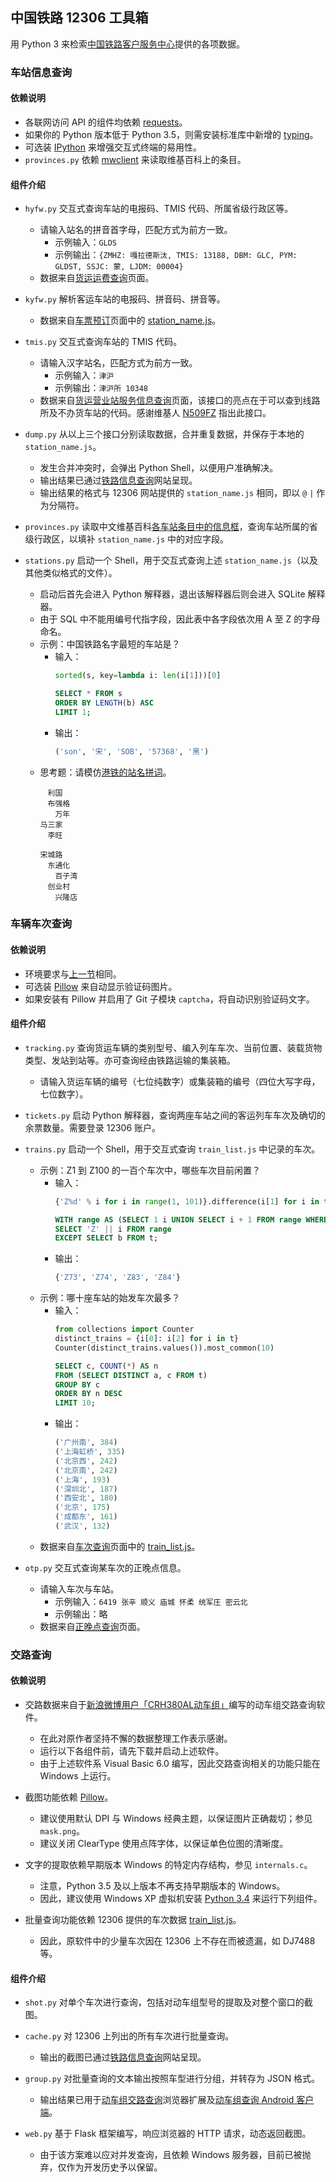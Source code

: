 ## 中国铁路 12306 工具箱

用 Python 3 来检索[中国铁路客户服务中心](http://www.12306.cn)提供的各项数据。

### 车站信息查询
#### 依赖说明
* 各联网访问 API 的组件均依赖 [requests](http://docs.python-requests.org)。
* 如果你的 Python 版本低于 Python 3.5，则需安装标准库中新增的 [typing](https://pypi.python.org/pypi/typing)。
* 可选装 [IPython](https://ipython.org) 来增强交互式终端的易用性。
* `provinces.py` 依赖 [mwclient](https://mwclient.readthedocs.io) 来读取维基百科上的条目。

#### 组件介绍
* `hyfw.py` 交互式查询车站的电报码、TMIS 代码、所属省级行政区等。
    - 请输入站名的拼音首字母，匹配方式为前方一致。
        - 示例输入：`GLDS`
        - 示例输出：`{ZMHZ: 嘎拉德斯汰, TMIS: 13188, DBM: GLC, PYM: GLDST, SSJC: 蒙, LJDM: 00004}`
    - 数据来自[货运运费查询](http://hyfw.95306.cn/hyinfo/page/home-hyzx-yfss)页面。

* `kyfw.py` 解析客运车站的电报码、拼音码、拼音等。
    - 数据来自[车票预订](https://kyfw.12306.cn/otn/leftTicket/init)页面中的 [station_name.js](https://kyfw.12306.cn/otn/resources/js/framework/station_name.js)。

* `tmis.py` 交互式查询车站的 TMIS 代码。
    - 请输入汉字站名，匹配方式为前方一致。
        - 示例输入：`津沪`
        - 示例输出：`津沪所	10348`
    - 数据来自[货运营业站服务信息查询](http://hyfw.12306.cn/hyinfo/action/FwcszsAction_index?type=1)页面，该接口的亮点在于可以查到线路所及不办货车站的代码。感谢维基人 [N509FZ](https://zh.wikipedia.org/zh-cn/User:N509FZ/线路所) 指出此接口。

* `dump.py` 从以上三个接口分别读取数据，合并重复数据，并保存于本地的 `station_name.js`。
    - 发生合并冲突时，会弹出 Python Shell，以便用户准确解决。
    - 输出结果已通过[铁路信息查询](https://moerail.ml)网站呈现。
    - 输出结果的格式与 12306 网站提供的 `station_name.js` 相同，即以 `@` `|` 作为分隔符。

* `provinces.py` 读取中文维基百科[各车站条目中的信息框](https://zh.wikipedia.org/zh-cn/Template:Infobox_China_railway_station)，查询车站所属的省级行政区，以填补 `station_name.js` 中的对应字段。

* `stations.py` 启动一个 Shell，用于交互式查询上述 `station_name.js`（以及其他类似格式的文件）。
    - 启动后首先会进入 Python 解释器，退出该解释器后则会进入 SQLite 解释器。
    - 由于 SQL 中不能用编号代指字段，因此表中各字段依次用 A 至 Z 的字母命名。
    - 示例：中国铁路名字最短的车站是？
        - 输入：
            ```python
            sorted(s, key=lambda i: len(i[1]))[0]
            ```
            ```sql
            SELECT * FROM s
            ORDER BY LENGTH(b) ASC
            LIMIT 1;
            ```
        - 输出：
            ```python
            ('son', '宋', 'SOB', '57368', '黑')
            ```
    - 思考题：请模仿[港铁的站名拼词](https://zh.wikipedia.org/zh-cn/港鐵文化#站名拼詞)。
        ```
        　利国
        　布强格
        　　万年
        马三家
        　李旺

        宋城路
        　东通化
        　　百子湾
        　创业村
        　　兴隆店
        ```

### 车辆车次查询
#### 依赖说明
* 环境要求与[上一节](#车站信息查询)相同。
* 可选装 [Pillow](https://pillow.readthedocs.io) 来自动显示验证码图片。
* 如果安装有 Pillow 并启用了 Git 子模块 `captcha`，将自动识别验证码文字。

#### 组件介绍
* `tracking.py` 查询货运车辆的类别型号、编入列车车次、当前位置、装载货物类型、发站到站等。亦可查询经由铁路运输的集装箱。
    - 请输入货运车辆的编号（七位纯数字）或集装箱的编号（四位大写字母，七位数字）。

* `tickets.py` 启动 Python 解释器，查询两座车站之间的客运列车车次及确切的余票数量。需要登录 12306 账户。

* `trains.py` 启动一个 Shell，用于交互式查询 `train_list.js` 中记录的车次。
    - 示例：Z1 到 Z100 的一百个车次中，哪些车次目前闲置？
        - 输入：
            ```python
            {'Z%d' % i for i in range(1, 101)}.difference(i[1] for i in t)
            ```
            ```sql
            WITH range AS (SELECT 1 i UNION SELECT i + 1 FROM range WHERE i < 100)
            SELECT 'Z' || i FROM range
            EXCEPT SELECT b FROM t;
            ```
        - 输出：
            ```python
            {'Z73', 'Z74', 'Z83', 'Z84'}
            ```
    - 示例：哪十座车站的始发车次最多？
        - 输入：
            ```python
            from collections import Counter
            distinct_trains = {i[0]: i[2] for i in t}
            Counter(distinct_trains.values()).most_common(10)
            ```
            ```sql
            SELECT c, COUNT(*) AS n
            FROM (SELECT DISTINCT a, c FROM t)
            GROUP BY c
            ORDER BY n DESC
            LIMIT 10;
            ```
        - 输出：
            ```python
            ('广州南', 384)
            ('上海虹桥', 335)
            ('北京西', 242)
            ('北京南', 242)
            ('上海', 193)
            ('深圳北', 187)
            ('西安北', 180)
            ('北京', 175)
            ('成都东', 161)
            ('武汉', 132)
            ```
    - 数据来自[车次查询](https://kyfw.12306.cn/otn/queryTrainInfo/init)页面中的 [train_list.js](https://kyfw.12306.cn/otn/resources/js/query/train_list.js)。

* `otp.py` 交互式查询某车次的正晚点信息。
    - 请输入车次与车站。
      - 示例输入：`6419 张辛 顺义 庙城 怀柔 统军庄 密云北`
      - 示例输出：略
    - 数据来自[正晚点查询](http://www.12306.cn/mormhweb/kyfw/lczwdcx)页面。

### 交路查询
#### 依赖说明
* 交路数据来自于[新浪微博用户「CRH380AL动车组」](https://weibo.com/u/2646253421)编写的动车组交路查询软件。
    - 在此对原作者坚持不懈的数据整理工作表示感谢。
    - 运行以下各组件前，请先下载并启动上述软件。
    - 由于上述软件系 Visual Basic 6.0 编写，因此交路查询相关的功能只能在 Windows 上运行。

* 截图功能依赖 [Pillow](http://python-pillow.org)。
    - 建议使用默认 DPI 与 Windows 经典主题，以保证图片正确裁切；参见 `mask.png`。
    - 建议关闭 ClearType 使用点阵字体，以保证单色位图的清晰度。

* 文字的提取依赖早期版本 Windows 的特定内存结构，参见 `internals.c`。
    - 注意，Python 3.5 及以上版本不再支持早期版本的 Windows。
    - 因此，建议使用 Windows XP 虚拟机安装 [Python 3.4](https://www.python.org/ftp/python/3.4.4/python-3.4.4.msi) 来运行下列组件。

* 批量查询功能依赖 12306 提供的车次数据 [train_list.js](https://kyfw.12306.cn/otn/resources/js/query/train_list.js)。
    - 因此，原软件中的少量车次因在 12306 上不存在而被遗漏，如 DJ7488 等。

#### 组件介绍
* `shot.py` 对单个车次进行查询，包括对动车组型号的提取及对整个窗口的截图。

* `cache.py` 对 12306 上列出的所有车次进行批量查询。
    - 输出的截图已通过[铁路信息查询](https://moerail.ml)网站呈现。

* `group.py` 对批量查询的文本输出按照车型进行分组，并转存为 JSON 格式。
    - 输出结果已用于[动车组交路查询](https://greasyfork.org/scripts/33266)浏览器扩展及[动车组查询 Android 客户端](https://github.com/Arnie97/webview-inject)。

* `web.py` 基于 Flask 框架编写，响应浏览器的 HTTP 请求，动态返回截图。
    - 由于该方案难以应对并发查询，且依赖 Windows 服务器，目前已被抛弃，仅作为开发历史予以保留。

